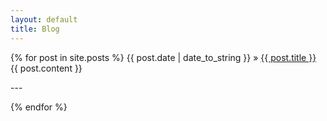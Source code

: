 ```yaml
---
layout: default
title: Blog
---
```


{% for post in site.posts %}
  <span>{{ post.date | date_to_string }}</span> &raquo; <a href="{{ post.url }}">{{ post.title }}</a> {{ post.content }}
  <p>---</p>
{% endfor %}